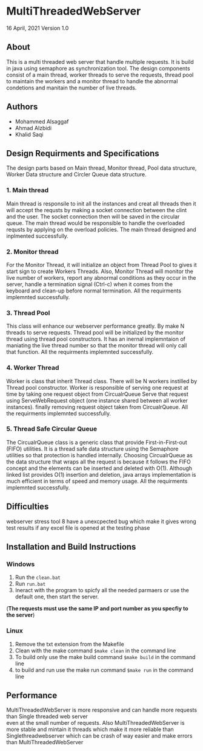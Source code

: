 # MultiThreadedWebServer
16 April, 2021
Version 1.0

## About
This is a multi threaded web server that handle multiple requests. It is build in java using semaphore as synchronization tool. The design components consist of a main thread, worker threads to serve the requests, thread pool to maintain the workers and a monitor thread to handle the abnormal condetions and manitain the number of live threads.

## Authors
* Mohammed Alsaggaf
* Ahmad Alzbidi
* Khalid Saqi

## Design Requirments and Specifications
The design parts based on Main thread, Monitor thread, Pool data structure, Worker Data structure and Circler Queue data structure.
### 1. Main thread
Main thread is responsile to init all the instances and creat all threads then it will accept the requsts by making a socket connection between the clint and the user. The socket connection then will be saved in the circular queue. The main thread would be responsible to handle the overloaded requsts by applying on the overload policies. The main thread designed and inplmented successfully.
### 2. Monitor thread
For the Monitor Thread, it will initialize an object from Thread Pool to gives it start sign to create Workers Threads. Also, Monitor Thread will monitor the live number of workers, report any abnormal conditions as they occur in the server, handle a termination signal (Ctrl-c) when it comes from the keyboard and clean-up before normal termination. All the requirments implemnted successfully.
### 3. Thread Pool
This class will enhance our webserver performance greatly. By make N threads to serve requests. Thread pool will be initialized by the monitor thread using thread pool constructors. It has an inernal implemntaion of maniating the live thread number so that the monitor thread will only call that function. All the requirments implemnted successfully.
### 4. Worker Thread
Worker is class that inherit Thread class. There will be N workers instilled by Thread pool constructor. Worker is responsible of serving one request at time by taking one request object from CircualrQueue Serve that request using ServeWebRequest object (one instance shared between all worker instances). finally removing request object taken from CircualrQueue. All the requirments implemnted successfully.
### 5. Thread Safe Circular Queue
The CircualrQueue class is a generic class that provide First-in-First-out (FIFO) utilities. It is a thread safe data structure using the Semaphore utilities so that protection is handled internally. Choosing CircualrQueue as the data structure that wraps all the request is because it follows the FIFO concept and the elements can be inserted and deleted with O(1). Although linked list provides O(1) insertion and deletion, java arrays implementation is much efficient in terms of speed and memory usage. All the requirments implemnted successfully.

## Difficulties
webserver stress tool 8 have a unexcpected bug which make it gives wrong test results
if any excel file is opened at the testing phase

## Installation and Build Instructions
### Windows
1. Run the ```clean.bat```
2. Run ```run.bat```
3. Ineract with the program to spicfy all the needed parmaers or use the default one, then start the server. 

(**The requests must use the same IP and port number as you specfiy to the server**)
### Linux
1. Remove the txt extension from the Makefile
2. Clean with the make command ```$make clean``` in the command line
3. To build only use the make build command ```$make build``` in the command line
4. to build and run use the make run command ```$make run``` in the command line


## Performance
MultiThreadedWebServer is more responsive and can handle 
more requests than Single threaded web server	
even at the small number of requests.
Also MultiThreadedWebServer is more stable and mintain it threads 
which make it more reliable than Singlethreadwebserver
which can be crash of way easier and make errors than MultiThreadedWebServer





